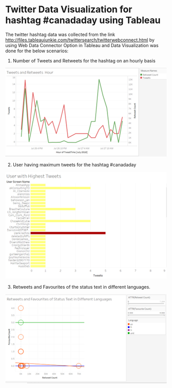 # Twitter Data Visualization for hashtag #canadaday using Tableau

The twitter hashtag data was collected from the link http://files.tableaujunkie.com/twittersearch/twitterwebconnect.html 
by using Web Data Connector Option in Tableau and Data Visualization was done for the below scenarios:

1. Number of Tweets and Retweets for the hashtag on an hourly basis

![](VisualizationImages/1.png)

2. User having  maximum tweets for the hashtag #canadaday

![](VisualizationImages/2.png)

3. Retweets and Favourites of the status text in different languages.

![](VisualizationImages/3.png)


